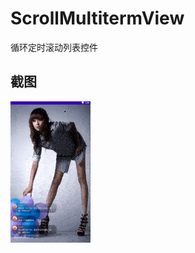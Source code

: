 # ScrollMultitermView
循环定时滚动列表控件

## 截图
![images](https://github.com/Wiser-Wong/ScrollMultitermView/blob/master/images/scrollItems.gif)
